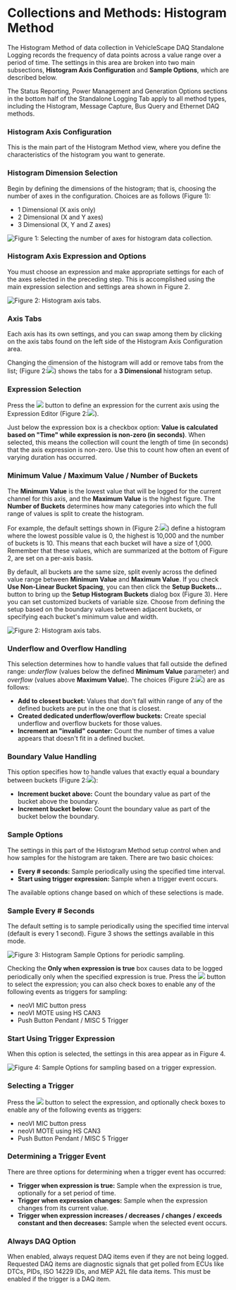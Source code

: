 # Collections and Methods: Histogram Method

The Histogram Method of data collection in VehicleScape DAQ Standalone Logging records the frequency of data points across a value range over a period of time. The settings in this area are broken into two main subsections, **Histogram Axis Configuration** and **Sample Options**, which are described below.

The Status Reporting, Power Management and Generation Options sections in the bottom half of the Standalone Logging Tab apply to all method types, including the Histogram, Message Capture, Bus Query and Ethernet DAQ methods.

### Histogram Axis Configuration

This is the main part of the Histogram Method view, where you define the characteristics of the histogram you want to generate.

### Histogram Dimension Selection

Begin by defining the dimensions of the histogram; that is, choosing the number of axes in the configuration. Choices are as follows (Figure 1):

* 1 Dimensional (X axis only)
* 2 Dimensional (X and Y axes)
* 3 Dimensional (X, Y and Z axes)

![Figure 1: Selecting the number of axes for histogram data collection.](../../../../../.gitbook/assets/spyvssalhistogram\_axes.gif)

### Histogram Axis Expression and Options

You must choose an expression and make appropriate settings for each of the axes selected in the preceding step. This is accomplished using the main expression selection and settings area shown in Figure 2.

![Figure 2: Histogram axis tabs.](../../../../../.gitbook/assets/spyvssalhistogram\_axis\_settings.gif)

### Axis Tabs

Each axis has its own settings, and you can swap among them by clicking on the axis tabs found on the left side of the Histogram Axis Configuration area.

Changing the dimension of the histogram will add or remove tabs from the list; (Figure 2:![](https://cdn.intrepidcs.net/support/VehicleSpy/assets/smOne.gif)) shows the tabs for a **3 Dimensional** histogram setup.

### Expression Selection

Press the ![](https://cdn.intrepidcs.net/support/VehicleSpy/assets/Functionbutton.gif) button to define an expression for the current axis using the Expression Editor (Figure 2:![](https://cdn.intrepidcs.net/support/VehicleSpy/assets/smTwo.gif)).

Just below the expression box is a checkbox option: **Value is calculated based on "Time" while expression is non-zero (in seconds)**. When selected, this means the collection will count the length of time (in seconds) that the axis expression is non-zero. Use this to count how often an event of varying duration has occurred.

### Minimum Value / Maximum Value / Number of Buckets

The **Minimum Value** is the lowest value that will be logged for the current channel for this axis, and the **Maximum Value** is the highest figure. The **Number of Buckets** determines how many categories into which the full range of values is split to create the histogram.

For example, the default settings shown in (Figure 2:![](https://cdn.intrepidcs.net/support/VehicleSpy/assets/smThree.gif)) define a histogram where the lowest possible value is 0, the highest is 10,000 and the number of buckets is 10. This means that each bucket will have a size of 1,000. Remember that these values, which are summarized at the bottom of Figure 2, are set on a per-axis basis.

By default, all buckets are the same size, split evenly across the defined value range between **Minimum Value** and **Maximum Value**. If you check **Use Non-Linear Bucket Spacing**, you can then click the **Setup Buckets...** button to bring up the **Setup Histogram Buckets** dialog box (Figure 3). Here you can set customized buckets of variable size. Choose from defining the setup based on the boundary values between adjacent buckets, or specifying each bucket's minimum value and width.

![Figure 2: Histogram axis tabs.](../../../../../.gitbook/assets/spyvssalhistogram\_setup\_histogram\_buckets.gif)

### Underflow and Overflow Handling

This selection determines how to handle values that fall outside the defined range: _underflow_ (values below the defined **Minimum Value** parameter) and _overflow_ (values above **Maximum Value**). The choices (Figure 2:![](https://cdn.intrepidcs.net/support/VehicleSpy/assets/smFour.gif)) are as follows:

* **Add to closest bucket:** Values that don't fall within range of any of the defined buckets are put in the one that is closest.
* **Created dedicated underflow/overflow buckets:** Create special underflow and overflow buckets for those values.
* **Increment an "invalid" counter:** Count the number of times a value appears that doesn't fit in a defined bucket.

### Boundary Value Handling

This option specifies how to handle values that exactly equal a boundary between buckets (Figure 2:![](https://cdn.intrepidcs.net/support/VehicleSpy/assets/smFive.gif)):

* **Increment bucket above:** Count the boundary value as part of the bucket above the boundary.
* **Increment bucket below:** Count the boundary value as part of the bucket below the boundary.

### Sample Options

The settings in this part of the Histogram Method setup control when and how samples for the histogram are taken. There are two basic choices:

* **Every # seconds:** Sample periodically using the specified time interval.
* **Start using trigger expression:** Sample when a trigger event occurs.

The available options change based on which of these selections is made.

### Sample Every # Seconds

The default setting is to sample periodically using the specified time interval (default is every 1 second). Figure 3 shows the settings available in this mode.

![Figure 3: Histogram Sample Options for periodic sampling.](../../../../../.gitbook/assets/spyvssalhistogram\_setup\_histogram\_sample\_periodic.gif)

Checking the **Only when expression is true** box causes data to be logged periodically only when the specified expression is true. Press the ![](https://cdn.intrepidcs.net/support/VehicleSpy/assets/Functionbutton.gif) button to select the expression; you can also check boxes to enable any of the following events as triggers for sampling:

* neoVI MIC button press
* neoVI MOTE using HS CAN3
* Push Button Pendant / MISC 5 Trigger

### Start Using Trigger Expression

When this option is selected, the settings in this area appear as in Figure 4.

![Figure 4: Sample Options for sampling based on a trigger expression.](../../../../../.gitbook/assets/spyvssalhistogram\_setup\_histogram\_sample\_expression.gif)

### Selecting a Trigger

Press the ![](https://cdn.intrepidcs.net/support/VehicleSpy/assets/Functionbutton.gif) button to select the expression, and optionally check boxes to enable any of the following events as triggers:

* neoVI MIC button press
* neoVI MOTE using HS CAN3
* Push Button Pendant / MISC 5 Trigger

### Determining a Trigger Event

There are three options for determining when a trigger event has occurred:

* **Trigger when expression is true:** Sample when the expression is true, optionally for a set period of time.
* **Trigger when expression changes:** Sample when the expression changes from its current value.
* **Trigger when expression increases / decreases / changes / exceeds constant and then decreases:** Sample when the selected event occurs.

### Always DAQ Option

When enabled, always request DAQ items even if they are not being logged.  Requested DAQ items are diagnostic signals that get polled from ECUs like DTCs, PIDs, ISO 14229 IDs, and MEP A2L file data items. This must be enabled if the trigger is a DAQ item.

